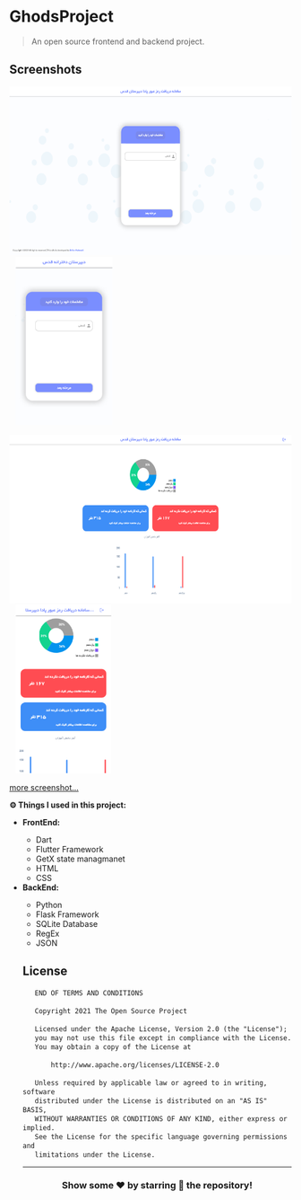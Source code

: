 # GhodsProject
> An open source frontend and backend project.

## Screenshots
<p float="left">
  <img src="./screenshots/home-page/homepage.png" height="300" />
  &ensp;
  <img src="./screenshots/home-page/responsive.png" height="300" /> 
</p>
<p float="left">
  <img src="./screenshots/admin-panel/adminpanel.png" height="300" />
  &ensp;
  <img src="./screenshots/admin-panel/responsive.png" height="300" /> 
</p>

[more screenshot...](./screenshots)

<b>⚙️ Things I used in this project: </b>
  	<ul>
  	    <li><b> FrontEnd: </b></li>
            <ul>
            <li> Dart </li>
            <li> Flutter Framework </li>
            <li> GetX state managmanet </li>
            <li> HTML </li>
            <li> CSS </li>
            </ul>
	    <li><b> BackEnd: </b></li>
            <ul>
            <li> Python </li>
            <li> Flask Framework </li>
            <li> SQLite Database </li>
            <li> RegEx </li>
            <li> JSON </li>
            </ul>

## License
```
   END OF TERMS AND CONDITIONS
  
   Copyright 2021 The Open Source Project

   Licensed under the Apache License, Version 2.0 (the "License");
   you may not use this file except in compliance with the License.
   You may obtain a copy of the License at

       http://www.apache.org/licenses/LICENSE-2.0

   Unless required by applicable law or agreed to in writing, software
   distributed under the License is distributed on an "AS IS" BASIS,
   WITHOUT WARRANTIES OR CONDITIONS OF ANY KIND, either express or implied.
   See the License for the specific language governing permissions and
   limitations under the License.
```

---

<div align="center">

### Show some ❤️ by starring 🌟 the repository!

</div>
